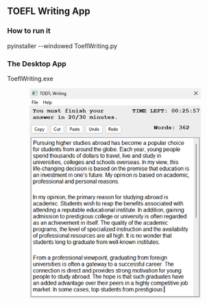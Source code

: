 ## TOEFL Writing App

### How to run it

pyinstaller --windowed ToeflWriting.py

### The Desktop App

ToeflWriting.exe

<p align="center">
  <img src="https://raw.githubusercontent.com/rgap/rgap-toelf-writing/main/toefl-writing.png" width="400" alt="TOEFL Writing App">
</p>

